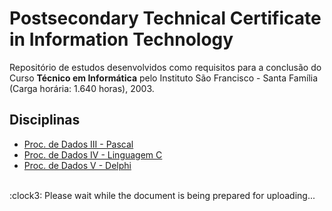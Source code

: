 # Postsecondary Technical Certificate in Information Technology

Repositório de estudos desenvolvidos como requisitos para a conclusão do Curso **Técnico em Informática** pelo Instituto São Francisco - Santa Família (Carga horária: 1.640 horas), 2003.  

## Disciplinas

* [Proc. de Dados III - Pascal](proc.dados-iii-pascal)
* [Proc. de Dados IV - Linguagem C](proc.dados-iv-hardware)
* [Proc. de Dados V - Delphi](proc.dados-v-delphi)


<br>
:clock3: Please wait while the document is being prepared for uploading... 
<br>
